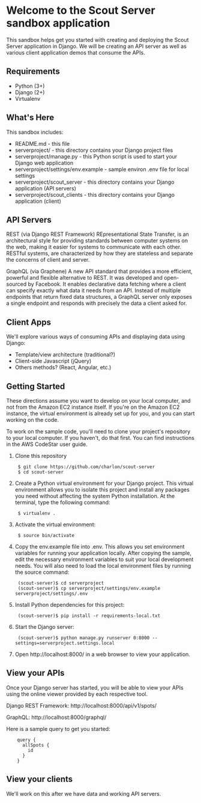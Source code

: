 Welcome to the Scout Server sandbox application
===============================================

This sandbox helps get you started with creating and deploying the Scout Server
application in Django. We will be creating an API server as well as various
client application demos that consume the APIs.

Requirements
------------
* Python (3+)
* Django (2+)
* Virtualenv

What's Here
-----------

This sandbox includes:

* README.md - this file
* serverproject/ - this directory contains your Django project files
* serverproject/manage.py - this Python script is used to start your Django web application
* serverproject/settings/env.example - sample environ .env file for local settings
* serverproject/scout_server - this directory contains your Django application (API servers)
* serverproject/scout_clients - this directory contains your Django application (client)

API Servers
-----------

REST (via Django REST Framework)
REpresentational State Transfer, is an architectural style for providing
standards between computer systems on the web, making it easier for systems to
communicate with each other. RESTful systems, are characterized by how they are
stateless and separate the concerns of client and server.

GraphQL (via Graphene)
A new API standard that provides a more efficient, powerful and flexible
alternative to REST. It was developed and open-sourced by Facebook. It enables
declarative data fetching where a client can specify exactly
what data it needs from an API. Instead of multiple endpoints that return fixed
data structures, a GraphQL server only exposes a single endpoint and responds
with precisely the data a client asked for.

Client Apps
-----------

We'll explore various ways of consuming APIs and displaying data using Django:

* Template/view architecture (traditional?)
* Client-side Javascript (jQuery)
* Others methods? (React, Angular, etc.)

Getting Started
---------------

These directions assume you want to develop on your local computer, and not
from the Amazon EC2 instance itself. If you're on the Amazon EC2 instance, the
virtual environment is already set up for you, and you can start working on the
code.

To work on the sample code, you'll need to clone your project's repository to your
local computer. If you haven't, do that first. You can find instructions in the
AWS CodeStar user guide.


1. Clone this repository

        $ git clone https://github.com/charlon/scout-server
        $ cd scout-server

2. Create a Python virtual environment for your Django project. This virtual
   environment allows you to isolate this project and install any packages you
   need without affecting the system Python installation. At the terminal, type
   the following command:

        $ virtualenv .

3. Activate the virtual environment:

        $ source bin/activate

4. Copy the env.example file into .env. This allows you set environment variables
   for running your application locally. After copying the sample, edit the
   necessary environment variables to suit your local development needs. You
   will also need to load the local environment files by running the source command:

        (scout-server)$ cd serverproject
        (scout-server)$ cp serverproject/settings/env.example serverproject/settings/.env

5. Install Python dependencies for this project:

        (scout-server)$ pip install -r requirements-local.txt

6. Start the Django server:

        (scout-server)$ python manage.py runserver 0:8000 --settings=serverproject.settings.local

5. Open http://localhost:8000/ in a web browser to view your application.

View your APIs
---------------

Once your Django server has started, you will be able to view your APIs
using the online viewer provided by each respective tool.

Django REST Framework: http://localhost:8000/api/v1/spots/

GraphQL: http://localhost:8000/graphql/

Here is a sample query to get you started:

        query {
          allSpots {
            id
          }
        }

View your clients
-----------------

We'll work on this after we have data and working API servers.
